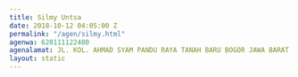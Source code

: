 ```yaml
---
title: Silmy Untsa
date: 2018-10-12 04:05:00 Z
permalink: "/agen/silmy.html"
agenwa: 628111122480
agenalamat: JL. KOL. AHMAD SYAM PANDU RAYA TANAH BARU BOGOR JAWA BARAT
layout: static
---
```


